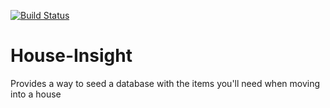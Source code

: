 [![Build Status](https://travis-ci.org/Martijn-Sharp/House-Insight.svg?branch=development)](https://travis-ci.org/Martijn-Sharp/House-Insight)
# House-Insight
Provides a way to seed a database with the items you'll need when moving into a house
